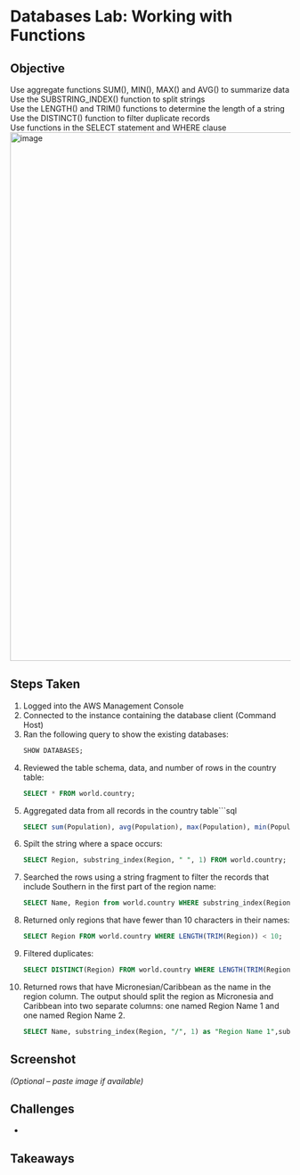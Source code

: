 # Databases Lab: Working with Functions

## Objective
Use aggregate functions SUM(), MIN(), MAX() and AVG() to summarize data <br>
Use the SUBSTRING_INDEX() function to split strings<br>
Use the LENGTH() and TRIM() functions to determine the length of a string<br>
Use the DISTINCT() function to filter duplicate records<br>
Use functions in the SELECT statement and WHERE clause<br>
<img width="1578" height="948" alt="image" src="https://github.com/user-attachments/assets/131aa146-0e4d-43ba-8fc4-24a8638a8cab" />

## Steps Taken
1. Logged into the AWS Management Console
2. Connected to the instance containing the database client (Command Host)
3. Ran the following query to show the existing databases:
      ```sql
      SHOW DATABASES;
      ```
4. Reviewed the table schema, data, and number of rows in the country table:
      ``` sql
      SELECT * FROM world.country;
      ```
5. Aggregated data from all records in the country table```sql
      ``` sql
      SELECT sum(Population), avg(Population), max(Population), min(Population), count(Population) FROM world.country;
      ```
6. Spilt the string where a space occurs:
      ``` sql
      SELECT Region, substring_index(Region, " ", 1) FROM world.country;
      ```             
7. Searched the rows using a string fragment to filter the records that include Southern in the first part of the region name:
      ``` sql
      SELECT Name, Region from world.country WHERE substring_index(Region, " ", 1) = "Southern";
      ```           
8. Returned only regions that have fewer than 10 characters in their names:
      ``` sql
      SELECT Region FROM world.country WHERE LENGTH(TRIM(Region)) < 10;
      ```
9. Filtered duplicates:
      ``` sql
      SELECT DISTINCT(Region) FROM world.country WHERE LENGTH(TRIM(Region)) < 10;
      ```
10. Returned rows that have Micronesian/Caribbean as the name in the region column. The output should split the region as Micronesia and Caribbean into two separate columns: one named Region Name 1 and one named Region Name 2.
      ``` sql
      SELECT Name, substring_index(Region, "/", 1) as "Region Name 1",substring_index(region, "/", -1) as "Region Name 2" FROM world.country WHERE Region = "Micronesia/Caribbean";
      ```

## Screenshot
_(Optional – paste image if available)_

## Challenges
- 


## Takeaways
